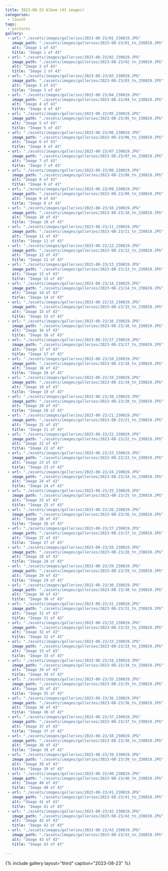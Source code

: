 ```yaml
---
title: 2023-08-23 Album (43 images)
categories:
 - launch
tags:
 - pictures
gallery:
 - url: "./assets/images/galleries/2023-08-23/01_230819.JPG"
   image_path: "./assets/images/galleries/2023-08-23/01_tn_230819.JPG"
   alt: "Image 1 of 43"
   title: "Image 1 of 43"
 - url: "./assets/images/galleries/2023-08-23/02_230819.JPG"
   image_path: "./assets/images/galleries/2023-08-23/02_tn_230819.JPG"
   alt: "Image 2 of 43"
   title: "Image 2 of 43"
 - url: "./assets/images/galleries/2023-08-23/03_230819.JPG"
   image_path: "./assets/images/galleries/2023-08-23/03_tn_230819.JPG"
   alt: "Image 3 of 43"
   title: "Image 3 of 43"
 - url: "./assets/images/galleries/2023-08-23/04_230819.JPG"
   image_path: "./assets/images/galleries/2023-08-23/04_tn_230819.JPG"
   alt: "Image 4 of 43"
   title: "Image 4 of 43"
 - url: "./assets/images/galleries/2023-08-23/05_230819.JPG"
   image_path: "./assets/images/galleries/2023-08-23/05_tn_230819.JPG"
   alt: "Image 5 of 43"
   title: "Image 5 of 43"
 - url: "./assets/images/galleries/2023-08-23/06_230819.JPG"
   image_path: "./assets/images/galleries/2023-08-23/06_tn_230819.JPG"
   alt: "Image 6 of 43"
   title: "Image 6 of 43"
 - url: "./assets/images/galleries/2023-08-23/07_230819.JPG"
   image_path: "./assets/images/galleries/2023-08-23/07_tn_230819.JPG"
   alt: "Image 7 of 43"
   title: "Image 7 of 43"
 - url: "./assets/images/galleries/2023-08-23/08_230819.JPG"
   image_path: "./assets/images/galleries/2023-08-23/08_tn_230819.JPG"
   alt: "Image 8 of 43"
   title: "Image 8 of 43"
 - url: "./assets/images/galleries/2023-08-23/09_230819.JPG"
   image_path: "./assets/images/galleries/2023-08-23/09_tn_230819.JPG"
   alt: "Image 9 of 43"
   title: "Image 9 of 43"
 - url: "./assets/images/galleries/2023-08-23/10_230819.JPG"
   image_path: "./assets/images/galleries/2023-08-23/10_tn_230819.JPG"
   alt: "Image 10 of 43"
   title: "Image 10 of 43"
 - url: "./assets/images/galleries/2023-08-23/11_230819.JPG"
   image_path: "./assets/images/galleries/2023-08-23/11_tn_230819.JPG"
   alt: "Image 11 of 43"
   title: "Image 11 of 43"
 - url: "./assets/images/galleries/2023-08-23/12_230819.JPG"
   image_path: "./assets/images/galleries/2023-08-23/12_tn_230819.JPG"
   alt: "Image 12 of 43"
   title: "Image 12 of 43"
 - url: "./assets/images/galleries/2023-08-23/13_230819.JPG"
   image_path: "./assets/images/galleries/2023-08-23/13_tn_230819.JPG"
   alt: "Image 13 of 43"
   title: "Image 13 of 43"
 - url: "./assets/images/galleries/2023-08-23/14_230819.JPG"
   image_path: "./assets/images/galleries/2023-08-23/14_tn_230819.JPG"
   alt: "Image 14 of 43"
   title: "Image 14 of 43"
 - url: "./assets/images/galleries/2023-08-23/15_230819.JPG"
   image_path: "./assets/images/galleries/2023-08-23/15_tn_230819.JPG"
   alt: "Image 15 of 43"
   title: "Image 15 of 43"
 - url: "./assets/images/galleries/2023-08-23/16_230819.JPG"
   image_path: "./assets/images/galleries/2023-08-23/16_tn_230819.JPG"
   alt: "Image 16 of 43"
   title: "Image 16 of 43"
 - url: "./assets/images/galleries/2023-08-23/17_230819.JPG"
   image_path: "./assets/images/galleries/2023-08-23/17_tn_230819.JPG"
   alt: "Image 17 of 43"
   title: "Image 17 of 43"
 - url: "./assets/images/galleries/2023-08-23/18_230819.JPG"
   image_path: "./assets/images/galleries/2023-08-23/18_tn_230819.JPG"
   alt: "Image 18 of 43"
   title: "Image 18 of 43"
 - url: "./assets/images/galleries/2023-08-23/19_230819.JPG"
   image_path: "./assets/images/galleries/2023-08-23/19_tn_230819.JPG"
   alt: "Image 19 of 43"
   title: "Image 19 of 43"
 - url: "./assets/images/galleries/2023-08-23/20_230819.JPG"
   image_path: "./assets/images/galleries/2023-08-23/20_tn_230819.JPG"
   alt: "Image 20 of 43"
   title: "Image 20 of 43"
 - url: "./assets/images/galleries/2023-08-23/21_230819.JPG"
   image_path: "./assets/images/galleries/2023-08-23/21_tn_230819.JPG"
   alt: "Image 21 of 43"
   title: "Image 21 of 43"
 - url: "./assets/images/galleries/2023-08-23/22_230819.JPG"
   image_path: "./assets/images/galleries/2023-08-23/22_tn_230819.JPG"
   alt: "Image 22 of 43"
   title: "Image 22 of 43"
 - url: "./assets/images/galleries/2023-08-23/23_230819.JPG"
   image_path: "./assets/images/galleries/2023-08-23/23_tn_230819.JPG"
   alt: "Image 23 of 43"
   title: "Image 23 of 43"
 - url: "./assets/images/galleries/2023-08-23/24_230819.JPG"
   image_path: "./assets/images/galleries/2023-08-23/24_tn_230819.JPG"
   alt: "Image 24 of 43"
   title: "Image 24 of 43"
 - url: "./assets/images/galleries/2023-08-23/25_230819.JPG"
   image_path: "./assets/images/galleries/2023-08-23/25_tn_230819.JPG"
   alt: "Image 25 of 43"
   title: "Image 25 of 43"
 - url: "./assets/images/galleries/2023-08-23/26_230819.JPG"
   image_path: "./assets/images/galleries/2023-08-23/26_tn_230819.JPG"
   alt: "Image 26 of 43"
   title: "Image 26 of 43"
 - url: "./assets/images/galleries/2023-08-23/27_230819.JPG"
   image_path: "./assets/images/galleries/2023-08-23/27_tn_230819.JPG"
   alt: "Image 27 of 43"
   title: "Image 27 of 43"
 - url: "./assets/images/galleries/2023-08-23/28_230819.JPG"
   image_path: "./assets/images/galleries/2023-08-23/28_tn_230819.JPG"
   alt: "Image 28 of 43"
   title: "Image 28 of 43"
 - url: "./assets/images/galleries/2023-08-23/29_230819.JPG"
   image_path: "./assets/images/galleries/2023-08-23/29_tn_230819.JPG"
   alt: "Image 29 of 43"
   title: "Image 29 of 43"
 - url: "./assets/images/galleries/2023-08-23/30_230819.JPG"
   image_path: "./assets/images/galleries/2023-08-23/30_tn_230819.JPG"
   alt: "Image 30 of 43"
   title: "Image 30 of 43"
 - url: "./assets/images/galleries/2023-08-23/31_230819.JPG"
   image_path: "./assets/images/galleries/2023-08-23/31_tn_230819.JPG"
   alt: "Image 31 of 43"
   title: "Image 31 of 43"
 - url: "./assets/images/galleries/2023-08-23/32_230819.JPG"
   image_path: "./assets/images/galleries/2023-08-23/32_tn_230819.JPG"
   alt: "Image 32 of 43"
   title: "Image 32 of 43"
 - url: "./assets/images/galleries/2023-08-23/33_230819.JPG"
   image_path: "./assets/images/galleries/2023-08-23/33_tn_230819.JPG"
   alt: "Image 33 of 43"
   title: "Image 33 of 43"
 - url: "./assets/images/galleries/2023-08-23/34_230819.JPG"
   image_path: "./assets/images/galleries/2023-08-23/34_tn_230819.JPG"
   alt: "Image 34 of 43"
   title: "Image 34 of 43"
 - url: "./assets/images/galleries/2023-08-23/35_230819.JPG"
   image_path: "./assets/images/galleries/2023-08-23/35_tn_230819.JPG"
   alt: "Image 35 of 43"
   title: "Image 35 of 43"
 - url: "./assets/images/galleries/2023-08-23/36_230819.JPG"
   image_path: "./assets/images/galleries/2023-08-23/36_tn_230819.JPG"
   alt: "Image 36 of 43"
   title: "Image 36 of 43"
 - url: "./assets/images/galleries/2023-08-23/37_230819.JPG"
   image_path: "./assets/images/galleries/2023-08-23/37_tn_230819.JPG"
   alt: "Image 37 of 43"
   title: "Image 37 of 43"
 - url: "./assets/images/galleries/2023-08-23/38_230819.JPG"
   image_path: "./assets/images/galleries/2023-08-23/38_tn_230819.JPG"
   alt: "Image 38 of 43"
   title: "Image 38 of 43"
 - url: "./assets/images/galleries/2023-08-23/39_230819.JPG"
   image_path: "./assets/images/galleries/2023-08-23/39_tn_230819.JPG"
   alt: "Image 39 of 43"
   title: "Image 39 of 43"
 - url: "./assets/images/galleries/2023-08-23/40_230819.JPG"
   image_path: "./assets/images/galleries/2023-08-23/40_tn_230819.JPG"
   alt: "Image 40 of 43"
   title: "Image 40 of 43"
 - url: "./assets/images/galleries/2023-08-23/41_230819.JPG"
   image_path: "./assets/images/galleries/2023-08-23/41_tn_230819.JPG"
   alt: "Image 41 of 43"
   title: "Image 41 of 43"
 - url: "./assets/images/galleries/2023-08-23/42_230819.JPG"
   image_path: "./assets/images/galleries/2023-08-23/42_tn_230819.JPG"
   alt: "Image 42 of 43"
   title: "Image 42 of 43"
 - url: "./assets/images/galleries/2023-08-23/43_230819.JPG"
   image_path: "./assets/images/galleries/2023-08-23/43_tn_230819.JPG"
   alt: "Image 43 of 43"
   title: "Image 43 of 43"

---
```

{% include gallery layout="third" caption="2023-08-23" %}
